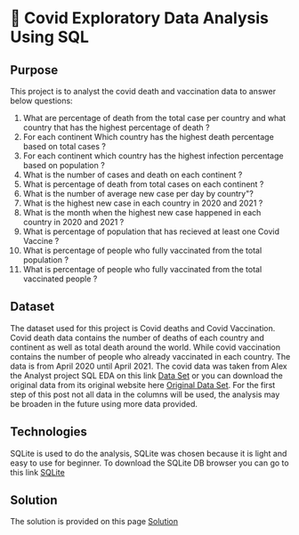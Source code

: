 <h1> 🦠 Covid Exploratory Data Analysis Using SQL </h1>


## Purpose
This project is to analyst the covid death and vaccination data to answer below questions:
1. What are percentage of death from the total case per country and what country that has the highest percentage of death ?
2. For each continent Which country has the highest death percentage based on total cases ?
3. For each continent which country has the highest infection percentage based on population ?
4. What is the number of cases and death on each continent ?
5. What is percentage of death from total cases on each continent ?
6. What is the number of average new case per day by country"?
7. What is the highest new case in each country in 2020 and 2021 ?
8. What is the month when the highest new case happened in each country in 2020 and 2021 ?
9. What is percentage of population that has recieved at least one Covid Vaccine ?
10. What is percentage of people who fully vaccinated from the total population ?
11. What is percentage of people who fully vaccinated from the total vaccinated people ?

## Dataset
The dataset used for this project is Covid deaths and Covid Vaccination. Covid death data contains the number of deaths of each country and continent as well as total death around the world. 
While covid vaccination contains the number of people who already vaccinated in each country. The data is from April 2020 until April 2021.
The covid data was taken from Alex the Analyst project SQL EDA on this link [Data Set](https://github.com/AlexTheAnalyst/PortfolioProjects/blob/main/CovidDeaths.xlsx) or you can download the original data from its original website here [Original Data Set](https://ourworldindata.org/covid-deaths).
For the first step of this post not all data in the columns will be used, the analysis may be broaden in the future using more data provided. 

## Technologies
SQLite is used to do the analysis, SQLite was chosen because it is light and easy to use for beginner. 
To download the SQLite DB browser you can go to this link [SQLite](https://sqlitebrowser.org/dl/)

## Solution

The solution is provided on this page [Solution](https://github.com/rindangchi/SQL-Covid-EDA/blob/main/Covid_EDA_solution.md)
